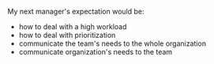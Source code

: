 My next manager's expectation would be:
- how to deal with a high workload
- how to deal with prioritization
- communicate the team's needs to the whole organization
- communicate organization's needs to the team